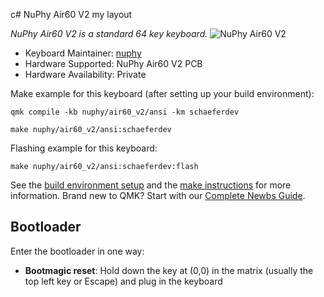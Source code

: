 c# NuPhy Air60 V2 my layout

*NuPhy Air60 V2 is a standard 64 key keyboard.*
![NuPhy Air60 V2](https://bit.ly/48qfjbS)

* Keyboard Maintainer: [nuphy](https://github.com/nuphy-src)
* Hardware Supported: NuPhy Air60 V2 PCB
* Hardware Availability: Private

Make example for this keyboard (after setting up your build environment):

    qmk compile -kb nuphy/air60_v2/ansi -km schaeferdev

    make nuphy/air60_v2/ansi:schaeferdev

Flashing example for this keyboard:

    make nuphy/air60_v2/ansi:schaeferdev:flash

See the [build environment setup](https://docs.qmk.fm/#/getting_started_build_tools) and the [make instructions](https://docs.qmk.fm/#/getting_started_make_guide) for more information. Brand new to QMK? Start with our [Complete Newbs Guide](https://docs.qmk.fm/#/newbs).

## Bootloader

Enter the bootloader in one way:

* **Bootmagic reset**: Hold down the key at (0,0) in the matrix (usually the top left key or Escape) and plug in the keyboard
